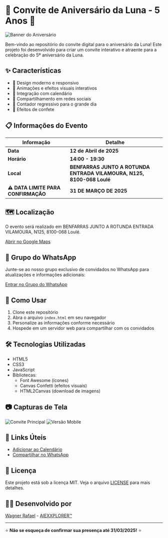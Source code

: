 # 🎂 Convite de Aniversário da Luna - 5 Anos 🎂

![Banner do Aniversário](img/luna.jpg)

Bem-vindo ao repositório do convite digital para o aniversário da Luna! Este projeto foi desenvolvido para criar um convite interativo e atraente para a celebração do 5º aniversário da Luna.

## ✨ Características

- 🎨 Design moderno e responsivo
- 🎉 Animações e efeitos visuais interativos
- 📅 Integração com calendário
- 📱 Compartilhamento em redes sociais
- 🎯 Contador regressivo para o grande dia
- 🎊 Efeitos de confete

## 📋 Informações do Evento

| Informação | Detalhe |
|------------|---------|
| **Data** | **12 de Abril de 2025** |
| **Horário** | **14:00 - 19:30** |
| **Local** | **BENFARRAS JUNTO A ROTUNDA ENTRADA VILAMOURA, N125, 8100-068 Loulé** |
| **⚠️ DATA LIMITE PARA CONFIRMAÇÃO** | **31 DE MARÇO DE 2025** |

## 🗺️ Localização

O evento será realizado em BENFARRAS JUNTO A ROTUNDA ENTRADA VILAMOURA, N125, 8100-068 Loulé.

[Abrir no Google Maps](https://maps.app.goo.gl/PnmqNzESqUZmKyWZ7?g_st=com.google.maps.preview.copy)

## 📱 Grupo do WhatsApp

Junte-se ao nosso grupo exclusivo de convidados no WhatsApp para atualizações e informações adicionais:

[Entrar no Grupo do WhatsApp](https://chat.whatsapp.com/knuzgxmxfr27ereymezhzl)

## 🚀 Como Usar

1. Clone este repositório
2. Abra o arquivo `index.html` em seu navegador
3. Personalize as informações conforme necessário
4. Hospede em um servidor web para compartilhar com os convidados

## 🛠️ Tecnologias Utilizadas

- HTML5
- CSS3
- JavaScript
- Bibliotecas:
  - Font Awesome (ícones)
  - Canvas Confetti (efeitos visuais)
  - HTML2Canvas (download de imagens)

## 📷 Capturas de Tela

![Convite Principal](screenshots/convite.png)
![Versão Mobile](screenshots/mobile.png)

## 🔗 Links Úteis

- [Adicionar ao Calendário](https://calendar.google.com/calendar/render?action=TEMPLATE&text=Anivers%C3%A1rio%20da%20Luna%20-%205%20anos&dates=20250412T140000/20250412T193000&details=Festa%20de%20anivers%C3%A1rio%20da%20Luna&location=BENFARRAS%20JUNTO%20A%20ROTUNDA%20ENTRADA%20VILAMOURA%2C%20N125%2C%208100-068%20Loul%C3%A9)
- [Compartilhar no WhatsApp](https://wa.me/?text=Venha%20para%20o%20anivers%C3%A1rio%20da%20Luna!%20%F0%9F%8E%82%20Dia%2012/04/2025%20%C3%A0s%2014h.%20Local%3A%20BENFARRAS%20JUNTO%20A%20ROTUNDA%20ENTRADA%20VILAMOURA%2C%20N125%2C%208100-068%20Loul%C3%A9)

## 📝 Licença

Este projeto está sob a licença MIT. Veja o arquivo [LICENSE](LICENSE) para mais detalhes.

## 👨‍💻 Desenvolvido por

[Wagner Rafael](https://www.linkedin.com/in/aiexxplore/) - [AIEXXPLORER™](https://github.com/aiexxplorer)

---

⭐ **Não se esqueça de confirmar sua presença até 31/03/2025!** ⭐ 